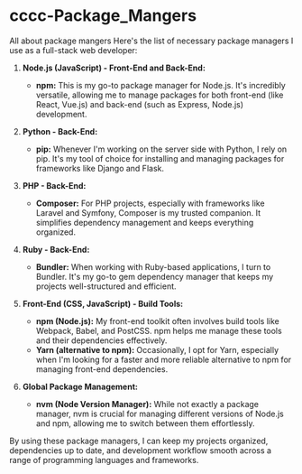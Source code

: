 # cccc-Package_Mangers
All about package mangers
Here's the list of necessary package managers I use as a full-stack web developer:

1. **Node.js (JavaScript) - Front-End and Back-End:**
   - **npm:** This is my go-to package manager for Node.js. It's incredibly versatile, allowing me to manage packages for both front-end (like React, Vue.js) and back-end (such as Express, Node.js) development.

2. **Python - Back-End:**
   - **pip:** Whenever I'm working on the server side with Python, I rely on pip. It's my tool of choice for installing and managing packages for frameworks like Django and Flask.

3. **PHP - Back-End:**
   - **Composer:** For PHP projects, especially with frameworks like Laravel and Symfony, Composer is my trusted companion. It simplifies dependency management and keeps everything organized.

4. **Ruby - Back-End:**
   - **Bundler:** When working with Ruby-based applications, I turn to Bundler. It's my go-to gem dependency manager that keeps my projects well-structured and efficient.

5. **Front-End (CSS, JavaScript) - Build Tools:**
   - **npm (Node.js):** My front-end toolkit often involves build tools like Webpack, Babel, and PostCSS. npm helps me manage these tools and their dependencies effectively.
   - **Yarn (alternative to npm):** Occasionally, I opt for Yarn, especially when I'm looking for a faster and more reliable alternative to npm for managing front-end dependencies.

6. **Global Package Management:**
   - **nvm (Node Version Manager):** While not exactly a package manager, nvm is crucial for managing different versions of Node.js and npm, allowing me to switch between them effortlessly.

By using these package managers, I can keep my projects organized, dependencies up to date, and development workflow smooth across a range of programming languages and frameworks.

